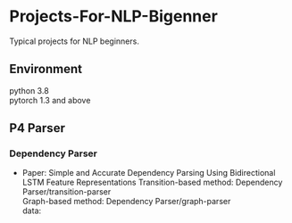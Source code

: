 # Projects-For-NLP-Bigenner

Typical projects for NLP beginners.

## Environment
python 3.8 \
pytorch 1.3 and above

## P4 Parser
### Dependency Parser 
   
   - Paper: Simple and Accurate Dependency Parsing Using Bidirectional LSTM Feature Representations
   Transition-based method: Dependency Parser/transition-parser \
   Graph-based method: Dependency Parser/graph-parser \
   data: 
  
